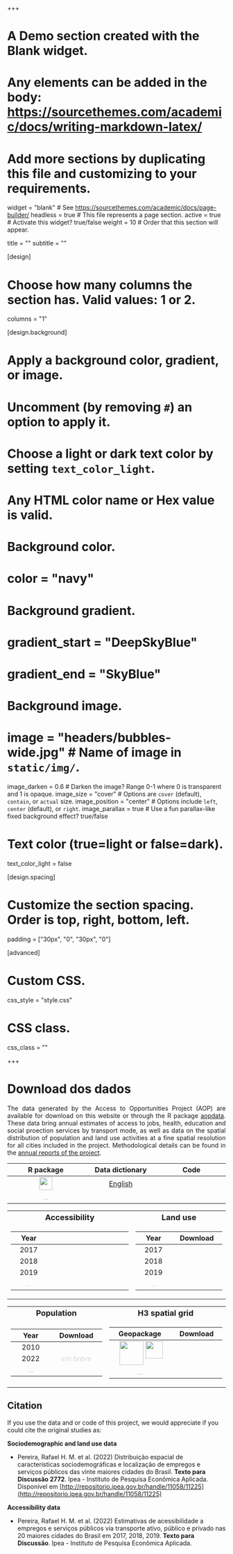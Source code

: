+++
# A Demo section created with the Blank widget.
# Any elements can be added in the body: https://sourcethemes.com/academic/docs/writing-markdown-latex/
# Add more sections by duplicating this file and customizing to your requirements.

widget = "blank"  # See https://sourcethemes.com/academic/docs/page-builder/
headless = true  # This file represents a page section.
active = true  # Activate this widget? true/false
weight = 10  # Order that this section will appear.

title = ""
subtitle = ""

[design]
  # Choose how many columns the section has. Valid values: 1 or 2.
  columns = "1"

[design.background]
  # Apply a background color, gradient, or image.
  #   Uncomment (by removing `#`) an option to apply it.
  #   Choose a light or dark text color by setting `text_color_light`.
  #   Any HTML color name or Hex value is valid.

  # Background color.
  # color = "navy"

  # Background gradient.
  # gradient_start = "DeepSkyBlue"
  # gradient_end = "SkyBlue"

  # Background image.
  # image = "headers/bubbles-wide.jpg"  # Name of image in `static/img/`.
  image_darken = 0.6  # Darken the image? Range 0-1 where 0 is transparent and 1 is opaque.
  image_size = "cover"  #  Options are `cover` (default), `contain`, or `actual` size.
  image_position = "center"  # Options include `left`, `center` (default), or `right`.
  image_parallax = true  # Use a fun parallax-like fixed background effect? true/false

  # Text color (true=light or false=dark).
  text_color_light = false

[design.spacing]
  # Customize the section spacing. Order is top, right, bottom, left.
  padding = ["30px", "0", "30px", "0"]



[advanced]
 # Custom CSS.
 css_style = "style.css"

 # CSS class.
 css_class = ""


+++

# Download dos dados

<p align="justify"> The data generated by the Access to Opportunities Project (AOP) are available for download on this website or through the R package <a href="https://ipeagit.github.io/aopdata/">aopdata</a>. These data bring annual estimates of access to jobs, health, education and social proection services by transport mode, as well as data on the spatial distribution of population and land use activities at a fine spatial resolution for all cities included in the project. Methodological details can be found in the <a href="https://www.ipea.gov.br/acessooportunidades/publicacoes/">annual reports of the project</a>. </p>


| R package | Data dictionary | Code |
| :---:|:--:|:---:|
| <a href="https://ipeagit.github.io/aopdata/"><img src="/acessooportunidades/img/logos/rstudio_logo.png" width="30" align="center"></a> |  [English](https://ipeagit.github.io/aopdata/articles/data_dic_en.html) | <a href="https://github.com/ipeaGIT/acesso_oport/"><i class="fab fa-github" style="font-size: 1.5em;"></i> </a> |
| <img width=180/> <a style="color: gray; opacity: 0.50; text-align: center;">...</a> | <img width=180/> | <img width=180/> |




<table>
<tr><th> <font size="+1.5">Accessibility</font> </th><th> <font size="+1.5">Land use</font> </th></tr>
<tr><td style="text-align:center">

| Year | <i class="fas fa-walking" style="font-size: 1.5em;"></i>  <i class="fas fa-bicycle" style="font-size: 1.5em;"></i> | <i class="fas fa-bus" style="font-size: 1.5em;"></i> | <i class="fas fa-car" style="font-size: 1.5em;"></i> |
|:---:|:---:|:---:|:---:| 
| 2017 | <a href="https://www.ipea.gov.br/geobr/aopdata/data/website_data/aop_access_active_2017_v2.csv"><i class="fas fa-download" style="font-size: 1em;"></i></a> | <a href="https://www.ipea.gov.br/geobr/aopdata/data/website_data/aop_access_publictransport_2017_v2.csv"><i class="fas fa-download" style="font-size: 1em;"></i></a> | | 
| 2018 | <a href="https://www.ipea.gov.br/geobr/aopdata/data/website_data/aop_access_active_2018_v2.csv"><i class="fas fa-download" style="font-size: 1em;"></i></a> | <a href="https://www.ipea.gov.br/geobr/aopdata/data/website_data/aop_access_publictransport_2018_v2.csv"><i class="fas fa-download" style="font-size: 1em;"></i></a> | | 
| 2019 | <a href="https://www.ipea.gov.br/geobr/aopdata/data/website_data/aop_access_active_2019_v2.csv"><i class="fas fa-download" style="font-size: 1em;"></i></a> | <a href="https://www.ipea.gov.br/geobr/aopdata/data/website_data/aop_access_publictransport_2019_v2.csv"><i class="fas fa-download" style="font-size: 1em;"></i></a> | <a href="https://www.ipea.gov.br/geobr/aopdata/data/website_data/aop_access_car_2019_v2.csv"><i class="fas fa-download" style="font-size: 1em;"></i></a> |
| <img width=100/> <a style="color: gray; opacity: 0.30; text-align: center;">...</a> | <img width=140/> | <img width=140/> | <img width=140/> |

</td><td style="text-align:center">

| Year | Download |
|:---:|:---:| 
| 2017 | <a href="https://www.ipea.gov.br/geobr/aopdata/data/website_data/aop_landuse_2017_v2.csv"><i class="fas fa-download" style="font-size: 1em;"></i></a> | 
| 2018 | <a href="https://www.ipea.gov.br/geobr/aopdata/data/website_data/aop_landuse_2018_v2.csv"><i class="fas fa-download" style="font-size: 1em;"></i></a> | 
| 2019 | <a href="https://www.ipea.gov.br/geobr/aopdata/data/website_data/aop_landuse_2019_v2.csv"><i class="fas fa-download" style="font-size: 1em;"></i></a> | 
| <img width=100/> <a style="color: gray; opacity: 0.30; text-align: center;">...</a> | <img width=150/> |

</td></tr> </table>



<table>
<tr><th> <font size="+1.5">Population</font> </th><th><font size="+1.5">H3 spatial grid</font> </th></tr>
<tr><td style="text-align:center">

| Year | Download |
|:---:| :---:|
| 2010 | <a href="https://www.ipea.gov.br/geobr/aopdata/data/website_data/aop_population_2010_v2.csv"><i class="fas fa-download" style="font-size: 1em;"></i></a> |
| 2022 | <a style="color: gray; opacity: 0.30;">*em breve*</a> |
| <img width=200/> <a style="color: gray30; opacity: 0.30; text-align: center;">...</a> | <img width=200/> |

</td><td style="text-align:center">


| Geopackage |  Download |
|:---:| :---:|
| <div style="text-align: center;"> <div style="display: inline-block; text-align: center;"> <div style="display:flex">     <div style="flex:1;padding-left:5px;"> <img src="https://upload.wikimedia.org/wikipedia/commons/d/df/ArcGIS_logo.png" width="55" align="center"/> </div> <div style="flex:1;padding-left:5px;"> <img src="/acessooportunidades/img/logos/qgis_logo3.png" width="40" align="center"  /> | <a href="https://www.ipea.gov.br/geobr/aopdata/data/website_data/aop_hex_grid_v2.gpkg"><i class="fas fa-download" style="font-size: 1em;"></i></a> |
| <img width=200/> <a style="color: gray30; opacity: 0.30; text-align: center;">...</a> | <img width=200/> |


</td></tr> </table>



## Citation

If you use the data and or code of this project, we would appreciate if you could cite the original studies as:

**Sociodemographic and land use data**

* Pereira, Rafael H. M. et al. (2022) Distribuição espacial de características sociodemográficas e localização de empregos e serviços públicos das vinte maiores cidades do Brasil. **Texto para Discussão 2772**. Ipea - Instituto de Pesquisa Econômica Aplicada. Disponível em [http://repositorio.ipea.gov.br/handle/11058/11225](http://repositorio.ipea.gov.br/handle/11058/11225)

**Accessibility data**
* Pereira, Rafael H. M. et al. (2022) Estimativas de acessibilidade a empregos e serviços públicos via transporte ativo, público e privado nas 20 maiores cidades do Brasil em 2017, 2018, 2019. **Texto para Discussão**. Ipea - Instituto de Pesquisa Econômica Aplicada.
